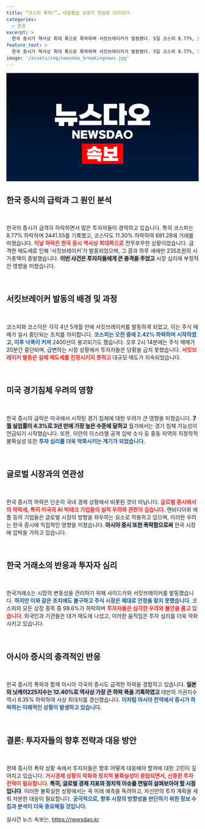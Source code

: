 ```yaml
---
title: “코스피 폭락!”… 대공황급 공포가 현실로 다가오다.
categories:
  - 증권
excerpt: >
  한국 증시가 역사상 최대 폭으로 폭락하며 서킷브레이커가 발동됐다. 5일 코스피 8.77%, 코스닥 11.30% 하락, 하루 만에 시총 235조원 손실! 미국 경기침체 우려와 글로벌 불확실성이 불러온 이 충격 파장을 확인해보세요.
feature_text: >
  한국 증시가 역사상 최대 폭으로 폭락하며 서킷브레이커가 발동됐다. 5일 코스피 8.77%, 코스닥 11.30% 하락, 하루 만에 시총 235조원 손실! 미국 경기침체 우려와 글로벌 불확실성이 불러온 이 충격 파장을 확인해보세요.
image: '/assets/img/newsdao_breakingnews.jpg'
---
```


<p><img src="/assets/img/newsdao_breakingnews.jpg" alt="ontimetimes 속보" /></p>

<h2 data-ke-size="size26">한국 증시의 급락과 그 원인 분석</h2>

<p data-ke-size="size16">&nbsp;</p>

<p>한국의 증시가 급격히 하락하면서 많은 투자자들이 경악하고 있습니다. 특히 코스피는 8.77% 하락하며 2441.55를 기록했고, 코스닥도 11.30% 하락하여 691.28에 거래를 마쳤습니다. <b><span style="color: #ee2323;">이날 하락은 한국 증시 역사상 최대폭으로</span></b> 전무후무한 상황이었습니다. 급격한 매도세로 인해 ‘서킷브레이커’가 발동되었으며, 그 결과 하루 새에만 235조원의 시가총액이 증발했습니다. <b><span style="background-color: #21538527;">이번 사건은 투자자들에게 큰 충격을 주었고</span></b> 시장 심리에 부정적인 영향을 미쳤습니다. </p>

<p data-ke-size="size16">&nbsp;</p>

<h2 data-ke-size="size26">서킷브레이커 발동의 배경 및 과정</h2>

<p data-ke-size="size16">&nbsp;</p>

<p>코스피와 코스닥은 각각 4년 5개월 만에 서킷브레이커를 발동하게 되었고, 이는 주식 매매가 일시 중단되는 조치를 의미합니다. <b><span style="color: #1a5490;">코스피는 오전 중에 2.42% 하락하며 시작하였고, 이후 낙폭이 커져</span></b> 2400선이 붕괴되기도 했습니다. 오후 2시 14분에는 주식 매매가 20분간 중단되며, 급변하는 시장 상황에서 투자자들은 당황을 금치 못했습니다. <b><span style="color: #ee2323;">서킷브레이커 발동은 실제 매도세를 진정시키지 못하고</span></b> 대규모 매도가 지속되었습니다.</p>

<p data-ke-size="size16">&nbsp;</p>

<h2 data-ke-size="size26">미국 경기침체 우려의 영향</h2>

<p data-ke-size="size16">&nbsp;</p>

<p>한국 증시의 급락은 미국에서 시작된 경기 침체에 대한 우려가 큰 영향을 미쳤습니다. <b><span style="background-color: #21538527;">7월 실업률이 4.3%로 3년 만에 가장 높은 수준에 달하고</span></b> 월가에서는 경기 침체 가능성이 언급되기 시작했습니다. 또한, 이란의 이스라엘 공격 임박 소식 등 중동 지역의 지정학적 불확실성 또한 <b><span style="color: #1a5490;">투자 심리를 더욱 악화시키는 계기가 되었습니다</span></b>.</p>

<p data-ke-size="size16">&nbsp;</p>

<h2 data-ke-size="size26">글로벌 시장과의 연관성</h2>

<p data-ke-size="size16">&nbsp;</p>

<p>한국 증시의 하락은 단순히 국내 경제 상황에서 비롯된 것이 아닙니다. <b><span style="color: #ee2323;">글로벌 증시에서의 하락세, 특히 미국의 AI 빅테크 기업들의 실적 우려와 관련이 깊습니다</span></b>. 엔비디아와 애플 등의 기업들은 글로벌 시장의 방향을 좌우하는 요소로 작용하고 있으며, 이러한 우려는 한국 증시에 직접적인 영향을 미쳤습니다. <b><span style="background-color: #21538527;">아시아 증시 또한 폭락함으로써</span></b> 한국 시장에 압박을 가하고 있습니다.</p>

<p data-ke-size="size16">&nbsp;</p>

<h2 data-ke-size="size26">한국 거래소의 반응과 투자자 심리</h2>

<p data-ke-size="size16">&nbsp;</p>

<p>한국거래소는 시장의 변동성을 관리하기 위해 사이드카와 서킷브레이커를 발동했습니다. <b><span style="color: #1a5490;">하지만 이와 같은 조치에도 불구하고 주식 시장은 제대로 안정을 찾지 못했습니다</span></b>. 코스피의 모든 상장 종목 중 98.6%가 하락하며 <b><span style="color: #ee2323;">투자자들은 심각한 우려와 불안을 품고 있습니다</span></b>. 외국인과 기관들은 대거 매도에 나섰고, 이러한 움직임은 투자 심리를 더욱 악화시키고 있습니다.</p>

<p data-ke-size="size16">&nbsp;</p>

<h2 data-ke-size="size26">아시아 증시의 충격적인 반응</h2>

<p data-ke-size="size16">&nbsp;</p>

<p>한국 증시의 폭락과 함께 아시아 각국의 증시도 급격한 하락을 경험하고 있습니다. <b><span style="background-color: #21538527;">일본의 닛케이225지수는 12.40%로 역사상 가장 큰 하락 폭을 기록하였고</span></b> 대만의 가권지수 역시 8.35% 하락하여 사상 최대치를 경신했습니다. <b><span style="color: #1a5490;">이처럼 아시아 전역에서 증시가 하락하는 이례적인 상황이 발생하고 있습니다</span></b>.</p>

<p data-ke-size="size16">&nbsp;</p>

<h2 data-ke-size="size26">결론: 투자자들의 향후 전략과 대응 방안</h2>

<p data-ke-size="size16">&nbsp;</p>

<p>현재 증시의 폭락 상황 속에서 투자자들은 향후 어떻게 대응해야 할까에 대한 고민이 깊어지고 있습니다. <b><span style="color: #ee2323;">거시경제 상황의 악화와 정치적 불확실성이 중첩되면서, 신중한 투자 전략이 필요합니다</span></b>. <b><span style="background-color: #21538527;">특히, 글로벌 경제 지표와 정치적 이슈를 면밀히 살펴보아야 할 시점입니다</span></b>. 이러한 불확실한 상황에서는 꼭 미래 예측을 독려하고, 자신만의 투자 계획을 세워 차분한 대응이 필요합니다. <b><span style="color: #1a5490;">궁극적으로, 향후 시장의 방향성을 판단하기 위한 정보 수집과 분석이 더욱 중요해질 것입니다</span></b>.</p>
실시간 뉴스 속보는, <a href="https://newsdao.kr" rel="dofollow">https://newsdao.kr</a>


